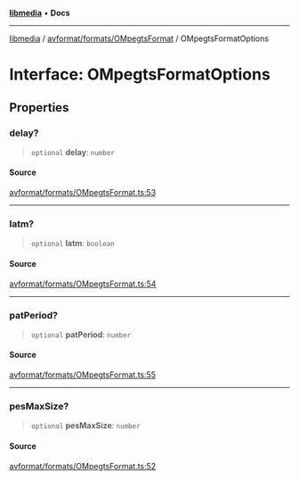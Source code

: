 [**libmedia**](../../../../README.md) • **Docs**

***

[libmedia](../../../../README.md) / [avformat/formats/OMpegtsFormat](../README.md) / OMpegtsFormatOptions

# Interface: OMpegtsFormatOptions

## Properties

### delay?

> `optional` **delay**: `number`

#### Source

[avformat/formats/OMpegtsFormat.ts:53](https://github.com/zhaohappy/libmedia/blob/83708827f1f74f03ced670ca9bc2d9d1e5e5366a/src/avformat/formats/OMpegtsFormat.ts#L53)

***

### latm?

> `optional` **latm**: `boolean`

#### Source

[avformat/formats/OMpegtsFormat.ts:54](https://github.com/zhaohappy/libmedia/blob/83708827f1f74f03ced670ca9bc2d9d1e5e5366a/src/avformat/formats/OMpegtsFormat.ts#L54)

***

### patPeriod?

> `optional` **patPeriod**: `number`

#### Source

[avformat/formats/OMpegtsFormat.ts:55](https://github.com/zhaohappy/libmedia/blob/83708827f1f74f03ced670ca9bc2d9d1e5e5366a/src/avformat/formats/OMpegtsFormat.ts#L55)

***

### pesMaxSize?

> `optional` **pesMaxSize**: `number`

#### Source

[avformat/formats/OMpegtsFormat.ts:52](https://github.com/zhaohappy/libmedia/blob/83708827f1f74f03ced670ca9bc2d9d1e5e5366a/src/avformat/formats/OMpegtsFormat.ts#L52)
